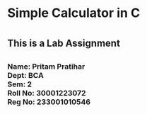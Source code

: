 # <h1> Simple Calculator in C <h1>
<h2>This is a Lab Assignment <h2>
<h3>
 Name: Pritam Pratihar
 <br>
 Dept: BCA
 <br>
 Sem: 2
 <br>
 Roll No: 30001223072
 <br>
 Reg No: 233001010546
 <br>
<h3>
